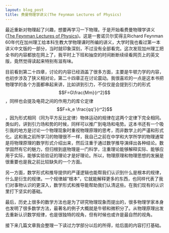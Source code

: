 ```yaml
---
layout: blog_post
title: 费曼物理学讲义(The Feynman Lectures of Physics)
---
```


最近重新对物理起了兴趣，想要再学习一下物理。于是开始看费曼物理学讲义([The Feynman Lectures of Physics](https://www.feynmanlectures.caltech.edu/))。这是一套诺贝尔奖得主Richard Feynman 60年代在加州理工给本科生教大学物理课时所编的讲义，大学时我也看过第一本讲义中文版的一部分，当时就印象深刻，不过没有全部看完。这次发现加州理工把全书的内容都放在网上了，我平时上下班和抽空的时间断断续续看网页上的英文版，竟然觉得读起来特别有滋有味。

目前看到第二十四章，讨论的内容已经涵盖了很多方面，主要是牛顿力学的内容，也初步涉及了狭义相对论，第二十四章正在讨论震动。我很喜欢的一点是这本书把物理学的各个方面都串起来讲，比如讲到引力，不仅仅是会提到引力的形式$$F=G\frac{Mm}{r^2}$$，同样也会提及电荷之间的作用力的库仑定律$$F=k_e \frac{qq'}{r^2}$$，因为形式相同（同为平方反比定律）物体运动的规律在这两个定律下完全相同。类似的，讲到引力场和势的时候，同样可以推广到电场和电势。这本书还有一个吸引我的地方是讨论一个物理现象时重视物理原理的思考，而非数学上的严谨和形式化。这和我之前所学习的物理很不一样，我自己之前在中学和大学所学的物理通常是将物理原理的数学形式介绍出来，然后注重于通过数学推导演绎出各种结论。数学固然有它的魅力，但归根到底物理是一门科学，注重理论能够解释实际、能够应用于实际，能够实验验证的理论才是好理论。所以，物理原理和物理思想的发展是很重要也是我之前比较缺失的一个方面。

另一方面，数学形式和推导提供的严谨逻辑也能帮我们认识到什么是根本的规律，什么是衍生的规律。一个规律越“根本”，它就能解释更多的东西，也同样代表了我们对事物认识的更深入，数学形式和推导能帮助我们认清这些。在我们现有的认识里打下坚实的基础。

最后，历史上很多的数学方法也是为了研究物理现象而提出的，很多物理学家本身也发明了很多数学方法，最著名的例子大概就是牛顿和微积分了。从物理原理出发去重新认识数学规律，也是很独特的视角，但有时候也或许是最自然的视角。

接下来几篇文章我会整理一下读过力学部分以后的所得，给后面的内容打打基础。